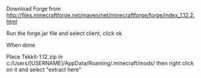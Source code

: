Download Forge from 
http://files.minecraftforge.net/maven/net/minecraftforge/forge/index_1.12.2.html

Run the forge.jar file and select client, click ok

When done

Place Tekkit-1.12.zip in c:/Users/[USERNAME]/AppData/Roaming/.minecraft/mods/ then 
right click on it and select "extract here"
